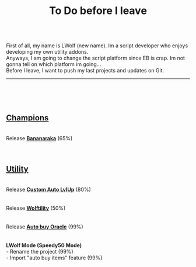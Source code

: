 <b><center><h1>To Do before I leave</center></h1></b>
<br>
<br>
<br>
First of all, my name is LWolf (new name). Im a script developer who enjoys developing my own utility addons.<br>
Anyways, I am going to change the script platform since EB is crap. Im not gonna tell on which platform im going...<br>
Before I leave, I want to push my last projects and updates on Git.
<hr>
<br>
<br>
<br>
<h2><u>Champions</u></h2>
<br>
Release <b><u>Bananaraka</b></u> (65%)
<br>
<br>
<br>
<h2><u>Utility</u></h2>
<br>
Release <b><u>Custom Auto LvlUp</b></u> (80%)
<br>
<br>
<br>
Release <b><u>Wolftility</u></b> (50%)
<br>
<br>
<br>
Release <b><u>Auto buy Oracle</u></b> (99%)
<br>
<br>
<br>
<b>LWolf Mode (Speedy50 Mode)</b>
<br>
- Rename the project (99%)
<br>
- Import "auto buy items" feature (99%)
